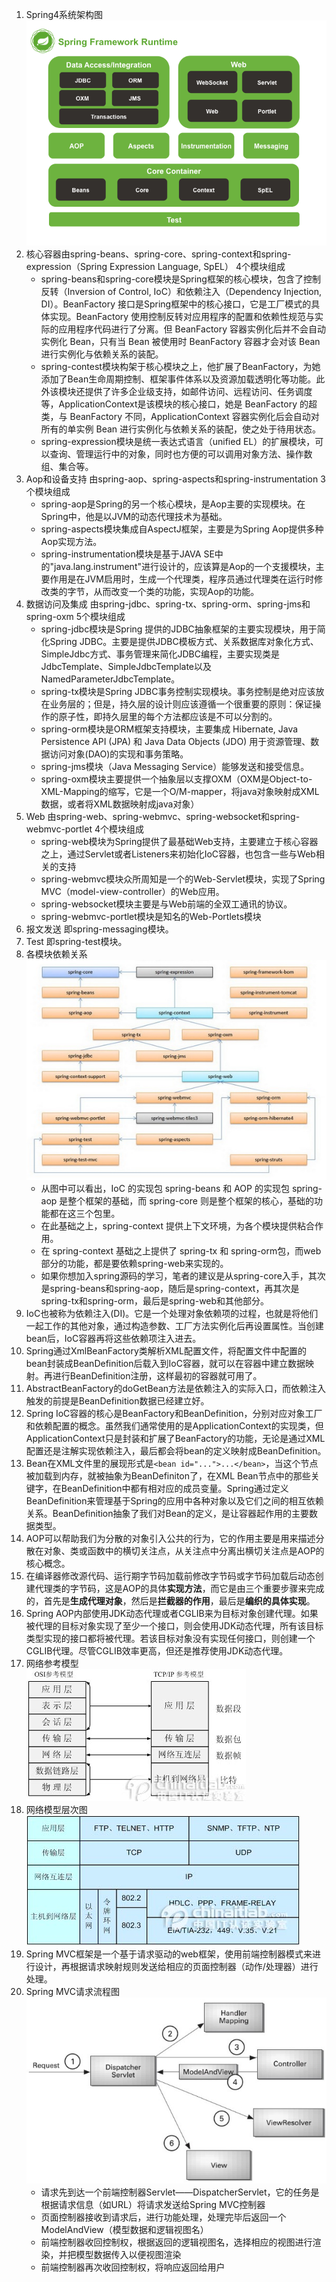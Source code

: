 1. Spring4系统架构图
 ![Spring4系统架构图](https://github.com/huhuics/Accumulate/blob/master/image/SpringFrameworkRuntime.png?raw=true)
2. 核心容器由spring-beans、spring-core、spring-context和spring-expression（Spring Expression Language, SpEL） 4个模块组成
   + spring-beans和spring-core模块是Spring框架的核心模块，包含了控制反转（Inversion of Control, IoC）和依赖注入（Dependency Injection, DI）。BeanFactory 接口是Spring框架中的核心接口，它是工厂模式的具体实现。BeanFactory 使用控制反转对应用程序的配置和依赖性规范与实际的应用程序代码进行了分离。但 BeanFactory 容器实例化后并不会自动实例化 Bean，只有当 Bean 被使用时 BeanFactory 容器才会对该 Bean 进行实例化与依赖关系的装配。
   + spring-contest模块构架于核心模块之上，他扩展了BeanFactory，为她添加了Bean生命周期控制、框架事件体系以及资源加载透明化等功能。此外该模块还提供了许多企业级支持，如邮件访问、远程访问、任务调度等，ApplicationContext是该模块的核心接口，她是 BeanFactory 的超类，与 BeanFactory 不同，ApplicationContext 容器实例化后会自动对所有的单实例 Bean 进行实例化与依赖关系的装配，使之处于待用状态。
   + spring-expression模块是统一表达式语言（unified EL）的扩展模块，可以查询、管理运行中的对象，同时也方便的可以调用对象方法、操作数组、集合等。
3. Aop和设备支持 由spring-aop、spring-aspects和spring-instrumentation 3个模块组成
   + spring-aop是Spring的另一个核心模块，是Aop主要的实现模块。在Spring中，他是以JVM的动态代理技术为基础。
   + spring-aspects模块集成自AspectJ框架，主要是为Spring Aop提供多种Aop实现方法。
   + spring-instrumentation模块是基于JAVA SE中的"java.lang.instrument"进行设计的，应该算是Aop的一个支援模块，主要作用是在JVM启用时，生成一个代理类，程序员通过代理类在运行时修改类的字节，从而改变一个类的功能，实现Aop的功能。
4. 数据访问及集成 由spring-jdbc、spring-tx、spring-orm、spring-jms和spring-oxm 5个模块组成
   + spring-jdbc模块是Spring 提供的JDBC抽象框架的主要实现模块，用于简化Spring JDBC。主要是提供JDBC模板方式、关系数据库对象化方式、SimpleJdbc方式、事务管理来简化JDBC编程，主要实现类是JdbcTemplate、SimpleJdbcTemplate以及NamedParameterJdbcTemplate。
   + spring-tx模块是Spring JDBC事务控制实现模块。事务控制是绝对应该放在业务层的；但是，持久层的设计则应该遵循一个很重要的原则：保证操作的原子性，即持久层里的每个方法都应该是不可以分割的。
   + spring-orm模块是ORM框架支持模块，主要集成 Hibernate, Java Persistence API (JPA) 和 Java Data Objects (JDO) 用于资源管理、数据访问对象(DAO)的实现和事务策略。
   + spring-jms模块（Java Messaging Service）能够发送和接受信息。
   + spring-oxm模块主要提供一个抽象层以支撑OXM（OXM是Object-to-XML-Mapping的缩写，它是一个O/M-mapper，将java对象映射成XML数据，或者将XML数据映射成java对象）
5. Web 由spring-web、spring-webmvc、spring-websocket和spring-webmvc-portlet 4个模块组成
   + spring-web模块为Spring提供了最基础Web支持，主要建立于核心容器之上，通过Servlet或者Listeners来初始化IoC容器，也包含一些与Web相关的支持
   + spring-webmvc模块众所周知是一个的Web-Servlet模块，实现了Spring MVC（model-view-controller）的Web应用。
   + spring-websocket模块主要是与Web前端的全双工通讯的协议。
   + spring-webmvc-portlet模块是知名的Web-Portlets模块
6. 报文发送 即spring-messaging模块。
7. Test 即spring-test模块。
8. 各模块依赖关系
![](https://github.com/huhuics/Accumulate/blob/master/image/Spring%E5%90%84%E6%A8%A1%E5%9D%97%E4%BE%9D%E8%B5%96%E5%85%B3%E7%B3%BB.jpg?raw=true)
   + 从图中可以看出，IoC 的实现包 spring-beans 和 AOP 的实现包 spring-aop 是整个框架的基础，而 spring-core 则是整个框架的核心，基础的功能都在这三个包里。
   + 在此基础之上，spring-context 提供上下文环境，为各个模块提供粘合作用。
   + 在 spring-context 基础之上提供了 spring-tx 和 spring-orm包，而web部分的功能，都是要依赖spring-web来实现的。
   + 如果你想加入spring源码的学习，笔者的建议是从spring-core入手，其次是spring-beans和spring-aop，随后是spring-context，再其次是spring-tx和spring-orm，最后是spring-web和其他部分。
9. IoC也被称为依赖注入(DI)。它是一个处理对象依赖项的过程，也就是将他们一起工作的其他对象，通过构造参数、工厂方法实例化后再设置属性。当创建bean后，IoC容器再将这些依赖项注入进去。
10. Spring通过XmlBeanFactory类解析XML配置文件，将配置文件中配置的bean封装成BeanDefinition后载入到IoC容器，就可以在容器中建立数据映射。再进行BeanDefinition注册，这样最初的容器就可用了。
11. AbstractBeanFactory的doGetBean方法是依赖注入的实际入口，而依赖注入触发的前提是BeanDefinition数据已经建立好。
12. Spring IoC容器的核心是BeanFactory和BeanDefinition，分别对应对象工厂和依赖配置的概念。虽然我们通常使用的是ApplicationContext的实现类，但ApplicationContext只是封装和扩展了BeanFactory的功能，无论是通过XML配置还是注解实现依赖注入，最后都会将bean的定义映射成BeanDefinition。
13. Bean在XML文件里的展现形式是```<bean id="...">...</bean>```，当这个节点被加载到内存，就被抽象为BeanDefiniton了，在XML Bean节点中的那些关键字，在BeanDefinition中都有相对应的成员变量。Spring通过定义BeanDefinition来管理基于Spring的应用中各种对象以及它们之间的相互依赖关系。BeanDefinition抽象了我们对Bean的定义，是让容器起作用的主要数据类型。
14. AOP可以帮助我们为分散的对象引入公共的行为，它的作用主要是用来描述分散在对象、类或函数中的横切关注点，从关注点中分离出横切关注点是AOP的核心概念。
15. 在编译器修改源代码、运行期字节码加载前修改字节码或字节码加载后动态创建代理类的字节码，这是AOP的具体**实现方法**，而它是由三个重要步骤来完成的，首先是**生成代理对象**，然后是**拦截器的作用**，最后是**编织的具体实现**。
16. Spring AOP内部使用JDK动态代理或者CGLIB来为目标对象创建代理。如果被代理的目标对象实现了至少一个接口，则会使用JDK动态代理，所有该目标类型实现的接口都将被代理。若该目标对象没有实现任何接口，则创建一个CGLIB代理。尽管CGLIB效率更高，但还是推荐使用JDK动态代理。
17. 网络参考模型  
![](https://github.com/huhuics/Accumulate/blob/master/image/%E7%BD%91%E7%BB%9C%E5%8F%82%E8%80%83%E6%A8%A1%E5%9E%8B.jpg)
18. 网络模型层次图  
![](https://github.com/huhuics/Accumulate/blob/master/image/%E6%A8%A1%E5%9E%8B%E5%B1%82%E6%AC%A1%E5%9B%BE.jpg)  
19. Spring MVC框架是一个基于请求驱动的web框架，使用前端控制器模式来进行设计，再根据请求映射规则发送给相应的页面控制器（动作/处理器）进行处理。
20. Spring MVC请求流程图    
![](https://github.com/huhuics/Accumulate/blob/master/image/SpringMVC.jpg)    
    + 请求先到达一个前端控制器Servlet——DispatcherServlet，它的任务是根据请求信息（如URL）将请求发送给Spring MVC控制器
    + 页面控制器接收到请求后，进行功能处理，处理完毕后返回一个ModelAndView（模型数据和逻辑视图名）
    + 前端控制器收回控制权，根据返回的逻辑视图名，选择相应的视图进行渲染，并把模型数据传入以便视图渲染
    + 前端控制器再次收回控制权，将响应返回给用户
